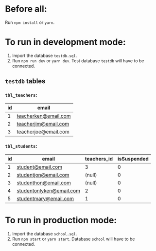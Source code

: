 # Before all:
Run `npm install` or `yarn`.

# To run in development mode:
1. Import the database `testdb.sql`.
2. Run `npm run dev` or `yarn dev`. Test database `testdb` will have to be connected.
## `testdb` tables
### `tbl_teachers`:
|id |email               |
|---|--------------------|
|1  |teacherken@email.com|
|2  |teacherjim@email.com|
|3  |teacherjoe@email.com|

### `tbl_students`:
|id |email                   |teachers_id|isSuspended|
|---|------------------------|-----------|------------|
|1  |student@email.com       |3          |0           |
|2  |studentjon@email.com    |(null)     |0           |
|3  |studenthon@email.com    |(null)     |0           |
|4  |studentonlyken@email.com|2          |0           |
|5  |studentmary@email.com   |1          |0           |
# To run in production mode:
1. Import the database `school.sql`.
2. Run `npm start` or `yarn start`. Database `school` will have to be connected.



